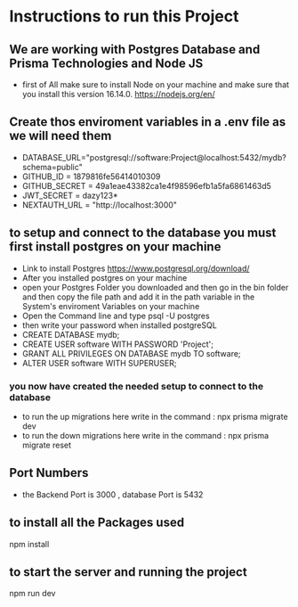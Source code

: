 # Instructions to run this Project

## We are working with Postgres Database and Prisma Technologies and Node JS

- first of All make sure to install Node on your machine and make sure that you install this version 16.14.0.
  <https://nodejs.org/en/>

## Create thos enviroment variables in a .env file as we will need them

- DATABASE_URL="postgresql://software:Project@localhost:5432/mydb?schema=public"
- GITHUB_ID = 1879816fe56414010309
- GITHUB_SECRET = 49a1eae43382ca1e4f98596efb1a5fa6861463d5
- JWT_SECRET = dazy123\*
- NEXTAUTH_URL = "http://localhost:3000"

## to setup and connect to the database you must first install postgres on your machine

- Link to install Postgres <https://www.postgresql.org/download/>
- After you installed postgres on your machine
- open your Postgres Folder you downloaded and then go in the bin folder and then copy the file path and add it in the path variable in the System's enviroment Variables on your machine
- Open the Command line and type psql -U postgres
- then write your password when installed postgreSQL
- CREATE DATABASE mydb;
- CREATE USER software WITH PASSWORD 'Project';
- GRANT ALL PRIVILEGES ON DATABASE mydb TO software;
- ALTER USER software WITH SUPERUSER;

### you now have created the needed setup to connect to the database

- to run the up migrations here write in the command : npx prisma migrate dev
- to run the down migrations here write in the command : npx prisma migrate reset

## Port Numbers

- the Backend Port is 3000 , database Port is 5432

## to install all the Packages used

npm install

## to start the server and running the project

npm run dev
